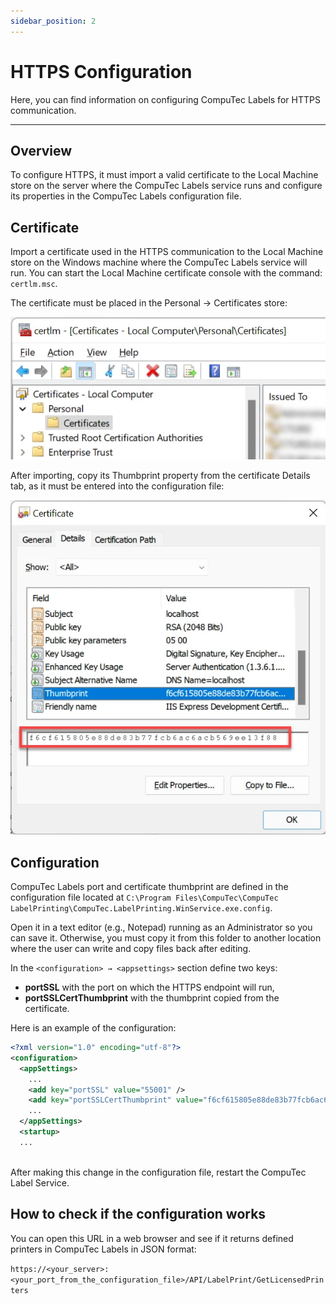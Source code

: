 ```yaml
---
sidebar_position: 2
---
```


# HTTPS Configuration

Here, you can find information on configuring CompuTec Labels for HTTPS communication.

---

## Overview

To configure HTTPS, it must import a valid certificate to the Local Machine store on the server where the CompuTec Labels service runs and configure its properties in the CompuTec Labels configuration file.

## Certificate

Import a certificate used in the HTTPS communication to the Local Machine store on the Windows machine where the CompuTec Labels service will run. You can start the Local Machine certificate console with the command: `certlm.msc`.

The certificate must be placed in the Personal → Certificates store:

![Certificate](./media/https-configuration/certificate-local-computer.webp)

After importing, copy its Thumbprint property from the certificate Details tab, as it must be entered into the configuration file:

![Certificate](./media/https-configuration/certificate-thumbprint.webp)

## Configuration

CompuTec Labels port and certificate thumbprint are defined in the configuration file located at `C:\Program Files\CompuTec\CompuTec LabelPrinting\CompuTec.LabelPrinting.WinService.exe.config`.

Open it in a text editor (e.g., Notepad) running as an Administrator so you can save it. Otherwise, you must copy it from this folder to another location where the user can write and copy files back after editing.

In the `<configuration> → <appsettings>` section define two keys:

- **portSSL** with the port on which the HTTPS endpoint will run,
- **portSSLCertThumbprint** with the thumbprint copied from the certificate.

Here is an example of the configuration:

```xml
<?xml version="1.0" encoding="utf-8"?>
<configuration>
  <appSettings>
    ...
    <add key="portSSL" value="55001" />
    <add key="portSSLCertThumbprint" value="f6cf615805e88de83b77fcb6ac6acb569ee13f88" />
    ...
  </appSettings>
  <startup>
  ...
  
```

After making this change in the configuration file, restart the CompuTec Label Service.

## How to check if the configuration works

You can open this URL in a web browser and see if it returns defined printers in CompuTec Labels in JSON format:

`https://<your_server>:<your_port_from_the_configuration_file>/API/LabelPrint/GetLicensedPrinters`
